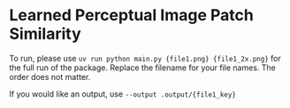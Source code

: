 # Learned Perceptual Image Patch Similarity

To run, please use `uv run python main.py {file1.png} {file1_2x.png}` for the full run of the package.
Replace the filename for your file names.
The order does not matter.

If you would like an output, use `--output .output/{file1_key}` 
